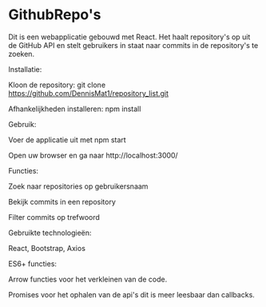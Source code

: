 # GithubRepo's

Dit is een webapplicatie gebouwd met React. Het haalt repository's op uit de GitHub API en stelt gebruikers in staat naar commits in de repository's te zoeken.

Installatie:

Kloon de repository: git clone https://github.com/DennisMat1/repository_list.git

Afhankelijkheden installeren: npm install

Gebruik:

Voer de applicatie uit met npm start

Open uw browser en ga naar http://localhost:3000/

Functies:

Zoek naar repositories op gebruikersnaam

Bekijk commits in een repository

Filter commits op trefwoord

Gebruikte technologieën:

React,
Bootstrap,
Axios

ES6+ functies: 

Arrow functies voor het verkleinen van de code.

Promises voor het ophalen van de api's dit is meer leesbaar dan callbacks.
